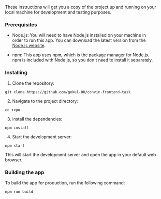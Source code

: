 These instructions will get you a copy of the project up and running on your local machine for development and testing purposes.

### Prerequisites

- Node.js: You will need to have Node.js installed on your machine in order to run this app. You can download the latest version from the [Node.js website](https://nodejs.org/).

- npm: This app uses npm, which is the package manager for Node.js. npm is included with Node.js, so you don't need to install it separately.

### Installing

1. Clone the repository:

```
git clone https://github.com/gokul-00/convin-frontend-task
```

2. Navigate to the project directory:

```
cd repo
```

3. Install the dependencies:

```
npm install
```

4. Start the development server:

```
npm start
```

This will start the development server and open the app in your default web browser.

### Building the app

To build the app for production, run the following command:

```
npm run build
```
